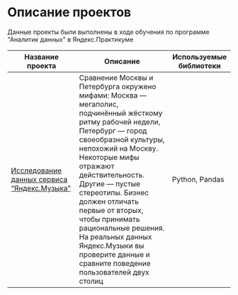 # Описание проектов

Данные проекты были выполнены в ходе обучения по программе "Аналитик данных" в Яндекс.Практикуме

|Название проекта                 |Описание                 |Используемые библиотеки|
|---------------------------------|-------------------------|-----------------------|
|[Исследование данных сервиса “Яндекс.Музыка”](https://github.com/yuershova/projects_data_analysis/blob/main/music_of_big_cities/music_of_big_cities.ipynb)|Сравнение Москвы и Петербурга окружено мифами: Москва — мегаполис, подчинённый жёсткому ритму рабочей недели, Петербург — город своеобразной культуры, непохожий на Москву. Некоторые мифы отражают действительность. Другие — пустые стереотипы. Бизнес должен отличать первые от вторых, чтобы принимать рациональные решения. На реальных данных Яндекс.Музыки вы проверите данные и сравните поведение пользователей двух столиц|Python, Pandas|

